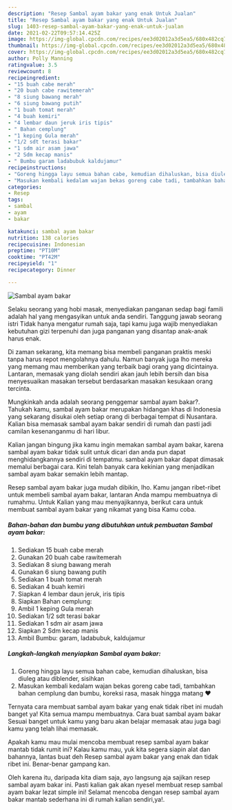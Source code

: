 ```yaml
---
description: "Resep Sambal ayam bakar yang enak Untuk Jualan"
title: "Resep Sambal ayam bakar yang enak Untuk Jualan"
slug: 1403-resep-sambal-ayam-bakar-yang-enak-untuk-jualan
date: 2021-02-22T09:57:14.425Z
image: https://img-global.cpcdn.com/recipes/ee3d02012a3d5ea5/680x482cq70/sambal-ayam-bakar-foto-resep-utama.jpg
thumbnail: https://img-global.cpcdn.com/recipes/ee3d02012a3d5ea5/680x482cq70/sambal-ayam-bakar-foto-resep-utama.jpg
cover: https://img-global.cpcdn.com/recipes/ee3d02012a3d5ea5/680x482cq70/sambal-ayam-bakar-foto-resep-utama.jpg
author: Polly Manning
ratingvalue: 3.5
reviewcount: 8
recipeingredient:
- "15 buah cabe merah"
- "20 buah cabe rawitemerah"
- "8 siung bawang merah"
- "6 siung bawang putih"
- "1 buah tomat merah"
- "4 buah kemiri"
- "4 lembar daun jeruk iris tipis"
- " Bahan cemplung"
- "1 keping Gula merah"
- "1/2 sdt terasi bakar"
- "1 sdm air asam jawa"
- "2 Sdm kecap manis"
- " Bumbu garam ladabubuk kaldujamur"
recipeinstructions:
- "Goreng hingga layu semua bahan cabe, kemudian dihaluskan, bisa diuleg atau diblender, sisihkan"
- "Masukan kembali kedalam wajan bekas goreng cabe tadi, tambahkan bahan cemplung dan bumbu, koreksi rasa, masak hingga matang ❤️"
categories:
- Resep
tags:
- sambal
- ayam
- bakar

katakunci: sambal ayam bakar 
nutrition: 138 calories
recipecuisine: Indonesian
preptime: "PT10M"
cooktime: "PT42M"
recipeyield: "1"
recipecategory: Dinner

---
```



![Sambal ayam bakar](https://img-global.cpcdn.com/recipes/ee3d02012a3d5ea5/680x482cq70/sambal-ayam-bakar-foto-resep-utama.jpg)

Selaku seorang yang hobi masak, menyediakan panganan sedap bagi famili adalah hal yang mengasyikan untuk anda sendiri. Tanggung jawab seorang istri Tidak hanya mengatur rumah saja, tapi kamu juga wajib menyediakan kebutuhan gizi terpenuhi dan juga panganan yang disantap anak-anak harus enak.

Di zaman  sekarang, kita memang bisa membeli panganan praktis meski tanpa harus repot mengolahnya dahulu. Namun banyak juga lho mereka yang memang mau memberikan yang terbaik bagi orang yang dicintainya. Lantaran, memasak yang diolah sendiri akan jauh lebih bersih dan bisa menyesuaikan masakan tersebut berdasarkan masakan kesukaan orang tercinta. 



Mungkinkah anda adalah seorang penggemar sambal ayam bakar?. Tahukah kamu, sambal ayam bakar merupakan hidangan khas di Indonesia yang sekarang disukai oleh setiap orang di berbagai tempat di Nusantara. Kalian bisa memasak sambal ayam bakar sendiri di rumah dan pasti jadi camilan kesenanganmu di hari libur.

Kalian jangan bingung jika kamu ingin memakan sambal ayam bakar, karena sambal ayam bakar tidak sulit untuk dicari dan anda pun dapat menghidangkannya sendiri di tempatmu. sambal ayam bakar dapat dimasak memalui berbagai cara. Kini telah banyak cara kekinian yang menjadikan sambal ayam bakar semakin lebih mantap.

Resep sambal ayam bakar juga mudah dibikin, lho. Kamu jangan ribet-ribet untuk membeli sambal ayam bakar, lantaran Anda mampu membuatnya di rumahmu. Untuk Kalian yang mau menyajikannya, berikut cara untuk membuat sambal ayam bakar yang nikamat yang bisa Kamu coba.

<!--inarticleads1-->

##### Bahan-bahan dan bumbu yang dibutuhkan untuk pembuatan Sambal ayam bakar:

1. Sediakan 15 buah cabe merah
1. Gunakan 20 buah cabe rawitemerah
1. Sediakan 8 siung bawang merah
1. Gunakan 6 siung bawang putih
1. Sediakan 1 buah tomat merah
1. Sediakan 4 buah kemiri
1. Siapkan 4 lembar daun jeruk, iris tipis
1. Siapkan  Bahan cemplung:
1. Ambil 1 keping Gula merah
1. Sediakan 1/2 sdt terasi bakar
1. Sediakan 1 sdm air asam jawa
1. Siapkan 2 Sdm kecap manis
1. Ambil  Bumbu: garam, ladabubuk, kaldujamur




<!--inarticleads2-->

##### Langkah-langkah menyiapkan Sambal ayam bakar:

1. Goreng hingga layu semua bahan cabe, kemudian dihaluskan, bisa diuleg atau diblender, sisihkan
1. Masukan kembali kedalam wajan bekas goreng cabe tadi, tambahkan bahan cemplung dan bumbu, koreksi rasa, masak hingga matang ❤️




Ternyata cara membuat sambal ayam bakar yang enak tidak ribet ini mudah banget ya! Kita semua mampu membuatnya. Cara buat sambal ayam bakar Sesuai banget untuk kamu yang baru akan belajar memasak atau juga bagi kamu yang telah lihai memasak.

Apakah kamu mau mulai mencoba membuat resep sambal ayam bakar mantab tidak rumit ini? Kalau kamu mau, yuk kita segera siapin alat dan bahannya, lantas buat deh Resep sambal ayam bakar yang enak dan tidak ribet ini. Benar-benar gampang kan. 

Oleh karena itu, daripada kita diam saja, ayo langsung aja sajikan resep sambal ayam bakar ini. Pasti kalian gak akan nyesel membuat resep sambal ayam bakar lezat simple ini! Selamat mencoba dengan resep sambal ayam bakar mantab sederhana ini di rumah kalian sendiri,ya!.

